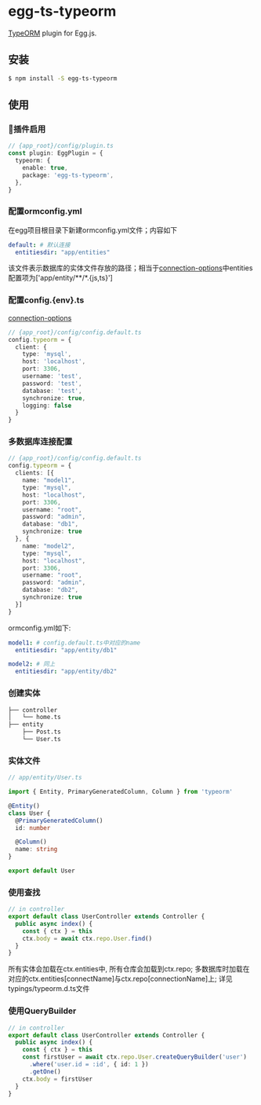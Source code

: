 # egg-ts-typeorm

[TypeORM](https://typeorm.io/#/) plugin for Egg.js.

<!--
Description here.
-->

## 安装

```bash
$ npm install -S egg-ts-typeorm
```

## 使用

### 插件启用

```ts
// {app_root}/config/plugin.ts
const plugin: EggPlugin = {
  typeorm: {
    enable: true,
    package: 'egg-ts-typeorm',
  },
}
```
### 配置ormconfig.yml

在egg项目根目录下新建ormconfig.yml文件；内容如下
```yaml
default: # 默认连接
  entitiesdir: "app/entities"
```
该文件表示数据库的实体文件存放的路径；相当于[connection-options](https://typeorm.io/#/connection-options)中entities配置项为['app/entity/**/*.{js,ts}']

### 配置config.{env}.ts

[connection-options](https://typeorm.io/#/connection-options)

```ts
// {app_root}/config/config.default.ts
config.typeorm = {
  client: {
    type: 'mysql',
    host: 'localhost',
    port: 3306,
    username: 'test',
    password: 'test',
    database: 'test',
    synchronize: true,
    logging: false
  }
}
```

### 多数据库连接配置

```ts
// {app_root}/config/config.default.ts
config.typeorm = {
  clients: [{
    name: "model1",
    type: "mysql",
    host: "localhost",
    port: 3306,
    username: "root",
    password: "admin",
    database: "db1",
    synchronize: true
  }, {
    name: "model2",
    type: "mysql",
    host: "localhost",
    port: 3306,
    username: "root",
    password: "admin",
    database: "db2",
    synchronize: true
  }]
}
```

ormconfig.yml如下:
```yaml
model1: # config.default.ts中对应的name
  entitiesdir: "app/entity/db1"

model2: # 同上
  entitiesdir: "app/entity/db2"
```


### 创建实体

```bash
├── controller
│   └── home.ts
├── entity
    ├── Post.ts
    └── User.ts
```

### 实体文件

```ts
// app/entity/User.ts

import { Entity, PrimaryGeneratedColumn, Column } from 'typeorm'

@Entity()
class User {
  @PrimaryGeneratedColumn()
  id: number

  @Column()
  name: string
}

export default User
```

### 使用查找

```ts
// in controller
export default class UserController extends Controller {
  public async index() {
    const { ctx } = this
    ctx.body = await ctx.repo.User.find()
  }
}
```
所有实体会加载在ctx.entities中, 所有仓库会加载到ctx.repo; 多数据库时加载在对应的ctx.entities[connectName]与ctx.repo[connectionName]上; 详见typings/typeorm.d.ts文件

### 使用QueryBuilder

```ts
// in controller
export default class UserController extends Controller {
  public async index() {
    const { ctx } = this
    const firstUser = await ctx.repo.User.createQueryBuilder('user')
      .where('user.id = :id', { id: 1 })
      .getOne()
    ctx.body = firstUser
  }
}
```